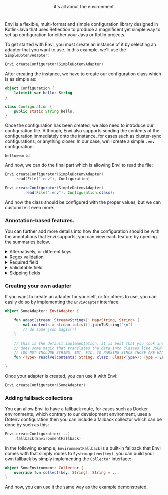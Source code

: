 <div align="center">it's all about the environment</div>

#

Envi is a flexible, multi-format and simple configuration library designed in Kotlin-Java that uses Reflection to produce a magnificent yet
simple way to set up configuration for either your Java or Kotlin projects.

To get started with Envi, you must create an instance of it by selecting an adapter that you want to use. In this example, we'll use the `SimpleDotenvAdapter`:
```kotlin
Envi.createConfigurator(SimpleDotenvAdapter)
```

After creating the instance, we have to create our configuration class which is as simple as:
```kotlin
object Configuration {
    lateinit var hello: String
}
```
```java
class Configuration {
    public static String hello;
}
```

Once the configuration has been created, we also need to introduce our configuration file. Although, Envi also supports sending the contents of the configuration
immediately onto the instance, for cases such as cluster-sync configurations, or anything closer. In our case, we'll create a simple `.env` configuration:
```dotenv
hello=world
```

And now, we can do the final part which is allowing Envi to read the file:
```kotlin
Envi.createConfigurator(SimpleDotenvAdapter)
    .read(File(".env"), Configuration)
```
```java
Envi.createConfigurator(SimpleDotenvAdapter)
        .read(File(".env"), Configuration.class);
```

And now the class should be configured with the proper values, but we can customize it even more.

### Annotation-based features.
You can further add more details into how the configuration should be with the annotations that Envi supports, you can view
each feature by opening the summaries below.

<details>
    <summary>Alternatively, or different keys</summary>

```kotlin
object Configuration {
    @Alternatively(name = "hello")
    lateinit var world: String
}
```
```dotenv
hello=world
```
</details>
<details>
    <summary>Regex validation</summary>

```kotlin
object Configuration {
    @Regex(pattern = "world")
    lateinit var hello: String
}
```
```dotenv
hello=world
```

</details>
<details>
    <summary>Required field</summary>

```kotlin
object Configuration {
    // throws an exception in this example
    @Required
    lateinit var world: String 
}
```
```dotenv
hello=
```

</details>
<details>
    <summary>Validatable field</summary>

```kotlin
object Configuration {
    @Validatable(with = "envi.world")
    lateinit var world: String
}

fun main { 
    Envi.validators["envi.world"] = EnviValidator { contents -> contents.equals("world") } 
}
```
```dotenv
hello=world
```

</details>
<details>
    <summary>Skipping fields</summary>

```kotlin
object Configuration { 
    // should have no value.
    @Skip
    lateinit var world: String
}
```
```dotenv
hello=world
```

</details>

### Creating your own adapter

If you want to create an adapter for yourself, or for others to use, you can easily do so by implementing the `EnviAdapter` interface:
```kotlin
object SomeAdapter: EnviAdapter {

    fun adapt(stream: Stream<String>): Map<String, String> {
        val contents = stream.toList().joinToString("\n")
        // do some json magic(?)
    }
    
    // this is the default implementation, it is best that you look into it though especially if your adapter 
    // does some magic that translates the data into classes like JSON does.
    // (DO NOT INCLUDE STRING, INT, ETC. TO PARSING SINCE THOSE ARE HANDLED BY THE REFLECTION ENGINE)
    fun <Type> resolve(contents: String, clazz: Class<Type>): Type = EnviBiasedConverter.adapt(contents, clazz)

}
```

Once your adapter is created, you can use it with Envi:
```kotlin
Envi.createConfigurator(SomeAdapter)
```

### Adding fallback collections

You can allow Envi to have a fallback route, for cases such as Docker environments, which contrary to our development environment, uses a Dotenv configuration 
then you can include a fallback collector which can be done by such as this:
```kotlin
Envi.createConfiguratior(...)
    .fallback(EnvironmentFallback)
```

In the following example, `EnvironmentFallback` is a built-in fallback that Envi comes with that simply routes to `System.getenv(key)`, you can build your 
own fallback by simply implementing the `Collector` interface:
```kotlin
object SomeEnvironment: Collector {
    override fun collect(key: String): String = ...
}
```

And now, you can use it the same way as the example demonstrated.